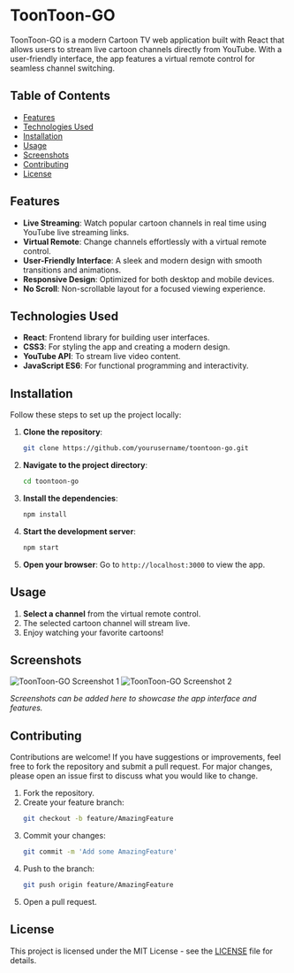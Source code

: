 # ToonToon-GO

ToonToon-GO is a modern Cartoon TV web application built with React that allows users to stream live cartoon channels directly from YouTube. With a user-friendly interface, the app features a virtual remote control for seamless channel switching.

## Table of Contents

- [Features](#features)
- [Technologies Used](#technologies-used)
- [Installation](#installation)
- [Usage](#usage)
- [Screenshots](#screenshots)
- [Contributing](#contributing)
- [License](#license)

## Features

- **Live Streaming**: Watch popular cartoon channels in real time using YouTube live streaming links.
- **Virtual Remote**: Change channels effortlessly with a virtual remote control.
- **User-Friendly Interface**: A sleek and modern design with smooth transitions and animations.
- **Responsive Design**: Optimized for both desktop and mobile devices.
- **No Scroll**: Non-scrollable layout for a focused viewing experience.

## Technologies Used

- **React**: Frontend library for building user interfaces.
- **CSS3**: For styling the app and creating a modern design.
- **YouTube API**: To stream live video content.
- **JavaScript ES6**: For functional programming and interactivity.

## Installation

Follow these steps to set up the project locally:

1. **Clone the repository**:

   ```bash
   git clone https://github.com/yourusername/toontoon-go.git
   ```

2. **Navigate to the project directory**:

   ```bash
   cd toontoon-go
   ```

3. **Install the dependencies**:

   ```bash
   npm install
   ```

4. **Start the development server**:

   ```bash
   npm start
   ```

5. **Open your browser**: Go to `http://localhost:3000` to view the app.

## Usage

1. **Select a channel** from the virtual remote control.
2. The selected cartoon channel will stream live.
3. Enjoy watching your favorite cartoons!

## Screenshots

![ToonToon-GO Screenshot 1](https://via.placeholder.com/800x450?text=ToonToon-GO+Streaming+Screen)
![ToonToon-GO Screenshot 2](https://via.placeholder.com/800x450?text=Virtual+Remote+Control)

*Screenshots can be added here to showcase the app interface and features.*

## Contributing

Contributions are welcome! If you have suggestions or improvements, feel free to fork the repository and submit a pull request. For major changes, please open an issue first to discuss what you would like to change.

1. Fork the repository.
2. Create your feature branch:
   ```bash
   git checkout -b feature/AmazingFeature
   ```
3. Commit your changes:
   ```bash
   git commit -m 'Add some AmazingFeature'
   ```
4. Push to the branch:
   ```bash
   git push origin feature/AmazingFeature
   ```
5. Open a pull request.

## License

This project is licensed under the MIT License - see the [LICENSE](LICENSE) file for details.

